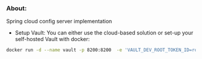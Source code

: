 ### About: 
Spring cloud config server implementation

- Setup Vault:
You can either use the cloud-based solution or set-up your self-hosted Vault with docker:
```bash
docker run -d --name vault -p 8200:8200  -e 'VAULT_DEV_ROOT_TOKEN_ID=root' -e 'VAULT_DEV_LISTEN_ADDRESS=0.0.0.0:8200' hashicorp/vault:latest
```